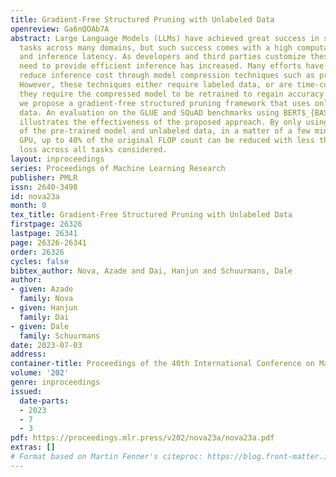 ```yaml
---
title: Gradient-Free Structured Pruning with Unlabeled Data
openreview: Ga6nQOAb7A
abstract: Large Language Models (LLMs) have achieved great success in solving difficult
  tasks across many domains, but such success comes with a high computation cost,
  and inference latency. As developers and third parties customize these models, the
  need to provide efficient inference has increased. Many efforts have attempted to
  reduce inference cost through model compression techniques such as pruning and distillation.
  However, these techniques either require labeled data, or are time-consuming as
  they require the compressed model to be retrained to regain accuracy. In this paper,
  we propose a gradient-free structured pruning framework that uses only unlabeled
  data. An evaluation on the GLUE and SQuAD benchmarks using BERT$_{BASE}$ and DistilBERT
  illustrates the effectiveness of the proposed approach. By only using the weights
  of the pre-trained model and unlabeled data, in a matter of a few minutes on a single
  GPU, up to 40% of the original FLOP count can be reduced with less than a $4%$ accuracy
  loss across all tasks considered.
layout: inproceedings
series: Proceedings of Machine Learning Research
publisher: PMLR
issn: 2640-3498
id: nova23a
month: 0
tex_title: Gradient-Free Structured Pruning with Unlabeled Data
firstpage: 26326
lastpage: 26341
page: 26326-26341
order: 26326
cycles: false
bibtex_author: Nova, Azade and Dai, Hanjun and Schuurmans, Dale
author:
- given: Azade
  family: Nova
- given: Hanjun
  family: Dai
- given: Dale
  family: Schuurmans
date: 2023-07-03
address: 
container-title: Proceedings of the 40th International Conference on Machine Learning
volume: '202'
genre: inproceedings
issued:
  date-parts:
  - 2023
  - 7
  - 3
pdf: https://proceedings.mlr.press/v202/nova23a/nova23a.pdf
extras: []
# Format based on Martin Fenner's citeproc: https://blog.front-matter.io/posts/citeproc-yaml-for-bibliographies/
---
```

